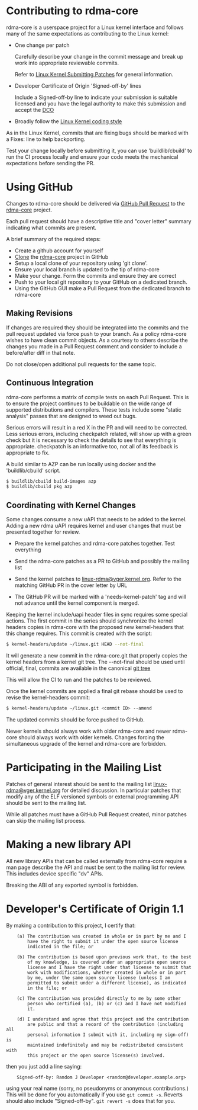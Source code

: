 # Contributing to rdma-core

rdma-core is a userspace project for a Linux kernel interface and follows many
of the same expectations as contributing to the Linux kernel:

 - One change per patch

   Carefully describe your change in the commit message and break up work into
   appropriate reviewable commits.

   Refer to [Linux Kernel Submitting Patches](https://github.com/torvalds/linux/blob/master/Documentation/process/submitting-patches.rst)
   for general information.

 - Developer Certificate of Origin 'Signed-off-by' lines

   Include a Signed-off-by line to indicate your submission is suitable
   licensed and you have the legal authority to make this submission
   and accept the [DCO](#developers-certificate-of-origin-11)

 - Broadly follow the [Linux Kernel coding style](https://github.com/torvalds/linux/blob/master/Documentation/process/coding-style.rst)

As in the Linux Kernel, commits that are fixing bugs should be marked with a
Fixes: line to help backporting.

Test your change locally before submitting it, you can use 'buildlib/cbuild'
to run the CI process locally and ensure your code meets the mechanical
expectations before sending the PR.

# Using GitHub

Changes to rdma-core should be delivered via [GitHub Pull Request](https://docs.github.com/en/github/collaborating-with-pull-requests/proposing-changes-to-your-work-with-pull-requests)
to the [rdma-core](https://github.com/linux-rdma/rdma-core) project.

Each pull request should have a descriptive title and "cover letter" summary
indicating what commits are present.

A brief summary of the required steps:

- Create a github account for yourself
- [Clone](https://docs.github.com/en/github/creating-cloning-and-archiving-repositories/cloning-a-repository-from-github/cloning-a-repository)
  the [rdma-core](https://github.com/linux-rdma/rdma-core) project in GitHub
- Setup a local clone of your repository using 'git clone'.
- Ensure your local branch is updated to the tip of rdma-core
- Make your change. Form the commits and ensure they are correct
- Push to your local git repository to your GitHub on a dedicated branch.
- Using the GitHub GUI make a Pull Request from the dedicated branch to
  rdma-core

## Making Revisions

If changes are required they should be integrated into the commits and the
pull request updated via force push to your branch. As a policy rdma-core
wishes to have clean commit objects. As a courtesy to others describe the
changes you made in a Pull Request comment and consider to include a
before/after diff in that note.

Do not close/open additional pull requests for the same topic.

## Continuous Integration

rdma-core performs a matrix of compile tests on each Pull Request. This is to
ensure the project continues to be buildable on the wide range of supported
distributions and compilers. These tests include some "static analysis" passes
that are designed to weed out bugs.

Serious errors will result in a red X in the PR and will need to be corrected.
Less serious errors, including checkpatch related, will show up with a green
check but it is necessary to check the details to see that everything is
appropriate. checkpatch is an informative too, not all of its feedback is
appropriate to fix.

A build similar to AZP can be run locally using docker and the
'buildlib/cbuild' script.

```sh
$ buildlib/cbuild build-images azp
$ buildlib/cbuild pkg azp
```

## Coordinating with Kernel Changes

Some changes consume a new uAPI that needs to be added to the kernel. Adding a
new rdma uAPI requires kernel and user changes that must be presented together
for review.

- Prepare the kernel patches and rdma-core patches together. Test everything

- Send the rdma-core patches as a PR to GitHub and possibly the mailing list

- Send the kernel patches to linux-rdma@vger.kernel.org. Refer to the matching
  GitHub PR in the cover letter by URL

- The GitHub PR will be marked with a 'needs-kernel-patch' tag and will not
  advance until the kernel component is merged.

Keeping the kernel include/uapi header files in sync requires some special
actions. The first commit in the series should synchronize the kernel headers
copies in rdma-core with the proposed new kernel-headers that this change
requires. This commit is created with the script:

```sh
$ kernel-headers/update ~/linux.git HEAD --not-final
```

It will generate a new commit in the rdma-core.git that properly copies the
kernel headers from a kernel git tree. The --not-final should be used until
official, final, commits are available in the canonical [git
tree](http://git.kernel.org/pub/scm/linux/kernel/git/rdma/rdma.git)

This will allow the CI to run and the patches to be reviewed.

Once the kernel commits are applied a final git rebase should be used to
revise the kernel-headers commit:

```sh
$ kernel-headers/update ~/linux.git <commit ID> --amend
```

The updated commits should be force pushed to GitHub.

Newer kernels should always work with older rdma-core and newer rdma-core
should always work with older kernels. Changes forcing the simultaneous
upgrade of the kernel and rdma-core are forbidden.

# Participating in the Mailing List

Patches of general interest should be sent to the mailing list
linux-rdma@vger.kernel.org for detailed discussion. In particular patches that
modify any of the ELF versioned symbols or external programming API should be
sent to the mailing list.

While all patches must have a GitHub Pull Request created, minor patches can
skip the mailing list process.

# Making a new library API

All new library APIs that can be called externally from rdma-core require a
man page describe the API and must be sent to the mailing list for review.
This includes device specific "dv" APIs.

Breaking the ABI of any exported symbol is forbidden.

# Developer's Certificate of Origin 1.1

By making a contribution to this project, I certify that:

        (a) The contribution was created in whole or in part by me and I
            have the right to submit it under the open source license
            indicated in the file; or

        (b) The contribution is based upon previous work that, to the best
            of my knowledge, is covered under an appropriate open source
            license and I have the right under that license to submit that
            work with modifications, whether created in whole or in part
            by me, under the same open source license (unless I am
            permitted to submit under a different license), as indicated
            in the file; or

        (c) The contribution was provided directly to me by some other
            person who certified (a), (b) or (c) and I have not modified
            it.

        (d) I understand and agree that this project and the contribution
            are public and that a record of the contribution (including all
            personal information I submit with it, including my sign-off) is
            maintained indefinitely and may be redistributed consistent with
            this project or the open source license(s) involved.

then you just add a line saying:

        Signed-off-by: Random J Developer <random@developer.example.org>

using your real name (sorry, no pseudonyms or anonymous contributions.)
This will be done for you automatically if you use ``git commit -s``.
Reverts should also include "Signed-off-by". ``git revert -s`` does that
for you.
